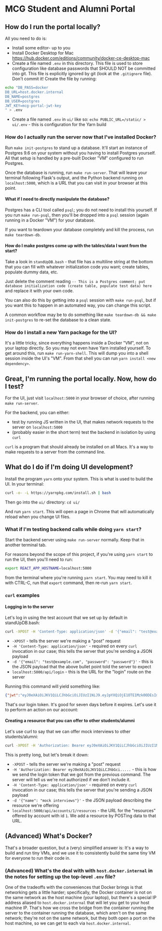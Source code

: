 # MCG Student and Alumni Portal

## How do I run the portal locally?

All you need to do is:
* Install some editor- up to you
* Install Docker Desktop for Mac https://hub.docker.com/editions/community/docker-ce-desktop-mac
* Create a file named `.env` in this directory. This file is used to store configuration like database passwords that
SHOULD NOT be committed into git. This file is explicitly ignored by git (look at the `.gitignore` file). 
Don't commit it! Create the file by running:
```bash
echo "DB_PASS=docker
DB_URL=host.docker.internal
DB_NAME=postgres
DB_USER=postgres
JWT_KEY=mcg-portal-jwt-key
" > .env
```
* Create a file named `.env` in `ui/` like so: `echo PUBLIC_URL=/static/ > ui/.env` - this is configuration for the Yarn build

### How do I actually run the server now that I've installed Docker?

Run `make init-postgres` to stand up a database. It'll start an instance of Postgres 9.6 on your system
without you having to install Postgres yourself. All that setup is handled by a pre-built Docker "VM" configured to run Postgres.

Once the database is running, run `make run-server`. That will leave your terminal following Flask's output, and the Python
backend running on `localhost:5000`, which is a URL that you can visit in your browser at this point.

#### What if I need to directly manipulate the database?

Postgres has a CLI tool called `psql`; you do not need to install this yourself. If you run `make run-psql`, then you'll
be dropped into a `psql` session (again running in a Docker "VM") for your database.

If you want to teardown your database completely and kill the process, run `make teardown-db`.

#### How do I make postgres come up with the tables/data I want from the start?

Take a look in `standUpDB.bash` - that file has a multiline string at the bottom that you can fill with whatever
initialization code you want; create tables, populate dummy data, etc.

Just delete the comment reading `-- This is a Postgres comment; put database initialization code (create table, populate test data) here`
and replace it with your own code.

You can also do this by getting into a `psql` session with `make run-psql`, but if you want this to happen in an automated way,
you can change this script.

A common workflow may be to do something like `make teardown-db && make init-postgres` to re-set the database to a clean state.

### How do I install a new Yarn package for the UI?

It's a little tricky, since everything happens inside a Docker "VM", not on your laptop directly. So you may not even have Yarn installed
yourself. To get around this, run `make run-yarn-shell`. This will dump you into a shell session inside the UI's "VM". From that shell
you can run `yarn install <new dependency>`.

## Great, I'm running the portal locally. Now, how do I test?

For the UI, just visit `localhost:5000` in your browser of choice, after running `make run-server`.

For the backend, you can either:
* test by running JS written in the UI, that makes network requests to the server on `localhost:5000`
* (probably easier in the short term) test the backend in isolation by using `curl`

`curl` is a program that should already be installed on all Macs. It's a way to make requests to a server from the command line.

## What do I do if I'm doing UI development?

Install the program `yarn` onto your system. This is what is used to build the UI. In your terminal:

```bash
curl -o- -L https://yarnpkg.com/install.sh | bash
```

Then go into the `ui/` directory: `cd ui/`

And run `yarn start`. This will open a page in Chrome that will automatically reload when you change UI files.

### What if I'm testing backend calls while doing `yarn start`?

Start the backend server using `make run-server` normally. Keep that in another terminal tab.

For reasons beyond the scope of this project, if you're using `yarn start` to run the UI, then you'll need to run:

```bash
export REACT_APP_HOSTNAME=localhost:5000
```

from the terminal where you're running `yarn start`. You may need to kill it with CTRL-C, run that `export` command, then re-run `yarn start`.

### `curl` examples

#### Logging in to the server

Let's log in using the test account that we set up by default in standUpDB.bash:

```bash
curl -XPOST -H 'Content-Type: application/json' -d '{"email": "test@example.com", "password": "password"}' localhost:5000/api/login
``` 

* `-XPOST` - tells the server we're making a "post" request
* `-H 'Content-Type: application/json'` - required on every `curl` invocation in our case; this tells the server that you're sending a JSON payload
* `-d '{"email": "test@example.com", "password": "password"}'` - this is the JSON payload that the above bullet point told the server to expect
* `localhost:5000/api/login` - this is the URL for the "login" route on the server

Running this command will yield something like:

```json
{"jwt":"eyJ0eXAiOiJKV1QiLCJhbGciOiJIUzI1NiJ9.eyJpYXQiOjE1OTE1Mzk0ODEsIm5iZiI6MTU5MTUzOTQ4MSwianRpIjoiYzQ4MjA1MWMtNThlOS00NDhlLWI0NDItNmVkZDg2NzViMmJjIiwiZXhwIjoxNTkyMTQ0MjgxLCJpZGVudGl0eSI6MSwiZnJlc2giOmZhbHNlLCJ0eXBlIjoiYWNjZXNzIiwidXNlcl9jbGFpbXMiOnsiaXNfYWRtaW4iOnRydWV9fQ.bn1DMcMVjYv07TyxGZPid8S6W3B7_YOBhRR2EBbW5Ow"}
```

That's our login token. It's good for seven days before it expires. Let's use it to perform an action on our account:

#### Creating a resource that you can offer to other students/alumni

Let's use curl to say that we can offer mock interviews to other students/alumni:

```bash
curl -XPOST -H 'Authorization: Bearer eyJ0eXAiOiJKV1QiLCJhbGciOiJIUzI1NiJ9.eyJpYXQiOjE1OTE1Mzk0ODEsIm5iZiI6MTU5MTUzOTQ4MSwianRpIjoiYzQ4MjA1MWMtNThlOS00NDhlLWI0NDItNmVkZDg2NzViMmJjIiwiZXhwIjoxNTkyMTQ0MjgxLCJpZGVudGl0eSI6MSwiZnJlc2giOmZhbHNlLCJ0eXBlIjoiYWNjZXNzIiwidXNlcl9jbGFpbXMiOnsiaXNfYWRtaW4iOnRydWV9fQ.bn1DMcMVjYv07TyxGZPid8S6W3B7_YOBhRR2EBbW5Ow' -H 'Content-Type: application/json' -d '{"name": "mock interviews"}' localhost:5000/api/accounts/1/resources
```

This is pretty long, but let's break it down:

* `-XPOST` - tells the server we're making a "post" request
* `-H 'Authorization: Bearer eyJ0eXAiOiJKV1QiLCJhbGci.....` - this is how we send the login token that we got from the previous command. The server will tell us we're not authorized if we don't include it.
* `-H 'Content-Type: application/json'` - required on every `curl` invocation in our case; this tells the server that you're sending a JSON payload
* `-d '{"name": "mock interviews"}'` - the JSON payload describing the resource we're offering
* `localhost:5000/api/accounts/1/resources` - the URL for the "resources" offered by account with id `1`. We add a resource by POSTing data to that URL.

## (Advanced) What's Docker?

That's a broader question, but a (very) simplified answer is: It's a way to build and run tiny VMs, and we use
it to consistently build the same tiny VM for everyone to run their code in.

### (Advanced) What's the deal with with `host.docker.internal` in the notes for setting up the top-level `.env` file?

One of the tradeoffs with the conveniences that Docker brings is that networking gets a little harder; specifically,
the Docker container is not on the same network as the host machine (your laptop), but there's a special IP address
aliased to `host.docker.internal` that will let you get to your host machine IP. That's how we cross the bridge from
the container running the server to the container running the database, which aren't on the same network; they're not on the
same network, but they both open a port on the host machine, so we can get to each via `host.docker.internal`.
